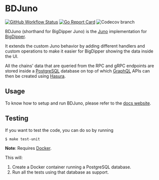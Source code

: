 # BDJuno
[![GitHub Workflow Status](https://img.shields.io/github/workflow/status/forbole/bdjuno/Tests)](https://github.com/forbole/bdjuno/actions?query=workflow%3ATests)
[![Go Report Card](https://goreportcard.com/badge/github.com/forbole/bdjuno)](https://goreportcard.com/report/github.com/forbole/bdjuno)
![Codecov branch](https://img.shields.io/codecov/c/github/forbole/bdjuno/cosmos/v0.43.x)

BDJuno (shorthand for BigDipper Juno) is the [Juno](https://github.com/desmos-labs/juno) implementation
for [BigDipper](https://github.com/forbole/big-dipper).

It extends the custom Juno behavior by adding different handlers and custom operations to make it easier for BigDipper
showing the data inside the UI.

All the chains' data that are queried from the RPC and gRPC endpoints are stored inside
a [PostgreSQL](https://www.postgresql.org/) database on top of which [GraphQL](https://graphql.org/) APIs can then be
created using [Hasura](https://hasura.io/).

## Usage
To know how to setup and run BDJuno, please refer to
the [docs website](https://docs.bigdipper.live/cosmos-based/parser/overview/).

## Testing
If you want to test the code, you can do so by running

```shell
$ make test-unit
```

**Note**: Requires [Docker](https://docker.com).

This will:
1. Create a Docker container running a PostgreSQL database.
2. Run all the tests using that database as support.


